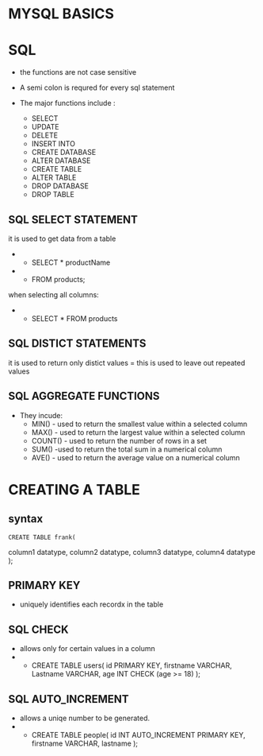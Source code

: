 # MYSQL BASICS
   # SQL
- the functions are not case sensitive
- A semi colon is requred for every sql statement

- The major functions include :
    - SELECT
    - UPDATE
    - DELETE
    - INSERT INTO
    - CREATE DATABASE
    - ALTER DATABASE
    - CREATE TABLE
    - ALTER TABLE
    - DROP DATABASE
    - DROP TABLE

## SQL SELECT STATEMENT
it is used to get data from a table
- - SELECT * productName
- - FROM products;

when selecting all columns:
- - SELECT * FROM products

## SQL DISTICT STATEMENTS
it is used to return only distict values = this is used to leave out repeated values

 ## SQL AGGREGATE FUNCTIONS
- They incude:
     - MIN() - used to return the smallest value within a selected column
     - MAX() - used to return the largest value within a selected column
     - COUNT() - used to return the number of rows in a set
     - SUM() -used to return the total sum in a numerical column
     - AVE() - used to return the average value on a numerical column

# CREATING A TABLE
## syntax

    CREATE TABLE frank(
column1 datatype,
column2 datatype,
column3 datatype,
column4 datatype 
 );

 ## PRIMARY KEY
 - uniquely identifies each recordx in the table
 ## SQL CHECK
 - allows only for certain values in a column
 - - CREATE TABLE users(
id PRIMARY KEY,
firstname VARCHAR,
Lastname VARCHAR,
age INT CHECK (age >= 18)
 );

## SQL AUTO_INCREMENT
- allows a uniqe number to be generated.
- - CREATE TABLE people(
id INT AUTO_INCREMENT PRIMARY KEY,
firstname VARCHAR,
lastname
);


